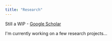 ```yaml
---
title: "Research"
---
```


Still a WIP - [Google Scholar](https://scholar.google.com/citations?user=4Y5dQtEAAAAJ&hl=en)

I'm currently working on a few research projects...
